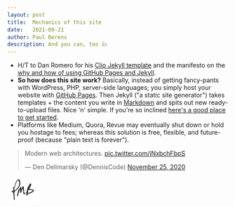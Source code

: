 ```yaml
---
layout: post
title:	Mechanics of this site
date:	2021-09-21
author:	Paul Berens
description: And you can, too 👍
---
```

- H/T to Dan Romero for his [Clio Jekyll template](https://github.com/danromero/clio) and the manifesto on the [why and how of using GitHub Pages and Jekyll](https://danromero.org/how-this-website-works.html).
- **So how does this site work?** Basically, instead of getting fancy-pants with WordPress, PHP, server-side languages; you simply host your website with [GitHub Pages](https://medium.com/8px-magazine/hosting-a-website-for-free-get-started-with-google-domains-github-pages-980986550958). Then Jekyll ("a static site generator") takes templates + the content you write in [Markdown](https://www.markdownguide.org/) and spits out new ready-to-upload files. Nice 'n' simple. If you're so inclined [here's a good place to get started](https://docs.github.com/en/pages/setting-up-a-github-pages-site-with-jekyll).
- Platforms like Medium, Quora, Revue may eventually shut down or hold you hostage to fees; whereas this solution is free, flexible, and future-proof (because "plain text is forever").

<blockquote class="twitter-tweet"><p lang="en" dir="ltr">Modern web architectures. <a href="https://t.co/jNxbchFbpS">pic.twitter.com/jNxbchFbpS</a></p>&mdash; Den Delimarsky (@DennisCode) <a href="https://twitter.com/DennisCode/status/1331695899672596480?ref_src=twsrc%5Etfw">November 25, 2020</a></blockquote> <script async src="https://platform.twitter.com/widgets.js" charset="utf-8"></script>

![initials](/assets/images/initials.pmb.71.56.png)